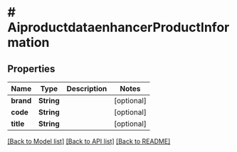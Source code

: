 # # AiproductdataenhancerProductInformation


## Properties 


Name | Type | Description | Notes
------------ | ------------- | ------------- | -------------
**brand**| **String** |   | [optional]
**code**| **String** |   | [optional]
**title**| **String** |   | [optional]


[[Back to Model list]](../../README.md#models) [[Back to API list]](../../README.md#endpoints) [[Back to README]](../../README.md)

